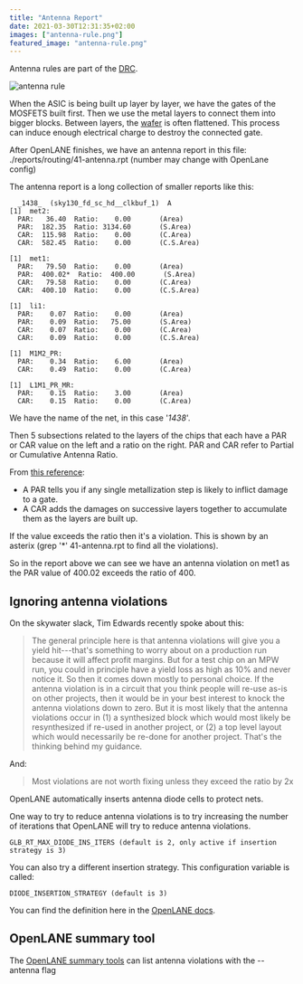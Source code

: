 ```yaml
---
title: "Antenna Report"
date: 2021-03-30T12:31:35+02:00
images: ["antenna-rule.png"]
featured_image: "antenna-rule.png"
---
```


Antenna rules are part of the [DRC](/terminology/drc).

![antenna rule](/antenna-rule.png)

When the ASIC is being built up layer by layer, we have the gates of the MOSFETS built first. Then we use the metal layers to connect them into bigger blocks.
Between layers, the [wafer](/terminology/wafer) is often flattened. This process can induce enough electrical charge to destroy the connected gate.

After OpenLANE finishes, we have an antenna report in this file: ./reports/routing/41-antenna.rpt (number may change with OpenLane config)

The antenna report is a long collection of smaller reports like this:

      _1438_  (sky130_fd_sc_hd__clkbuf_1)  A
    [1]  met2:
      PAR:   36.40  Ratio:    0.00       (Area)
      PAR:  182.35  Ratio: 3134.60       (S.Area)
      CAR:  115.98  Ratio:    0.00       (C.Area)
      CAR:  582.45  Ratio:    0.00       (C.S.Area)

    [1]  met1:
      PAR:   79.50  Ratio:    0.00       (Area)
      PAR:  400.02*  Ratio:  400.00       (S.Area)
      CAR:   79.58  Ratio:    0.00       (C.Area)
      CAR:  400.10  Ratio:    0.00       (C.S.Area)

    [1]  li1:
      PAR:    0.07  Ratio:    0.00       (Area)
      PAR:    0.09  Ratio:   75.00       (S.Area)
      CAR:    0.07  Ratio:    0.00       (C.Area)
      CAR:    0.09  Ratio:    0.00       (C.S.Area)

    [1]  M1M2_PR:
      PAR:    0.34  Ratio:    6.00       (Area)
      CAR:    0.49  Ratio:    0.00       (C.Area)

    [1]  L1M1_PR_MR:
      PAR:    0.15  Ratio:    3.00       (Area)
      CAR:    0.15  Ratio:    0.00       (C.Area)


We have the name of the net, in this case '_1438_'. 

Then 5 subsections related to the layers of the chips that each have a PAR or CAR value on the left and a ratio on the right.
PAR and CAR refer to Partial or Cumulative Antenna Ratio. 

From [this reference](http://free-online-ebooks.appspot.com/enc/14.17/lefdefref/PAE.html):

* A PAR tells you if any single metallization step is likely to inflict damage to a gate.
* A CAR adds the damages on successive layers together to accumulate them as the layers are built up.

If the value exceeds the ratio then it's a violation. This is shown by an asterix (grep '\*' 41-antenna.rpt to find all the violations). 

So in the report above we can see we have an antenna violation on met1 as the PAR value of 400.02 exceeds the ratio of 400.

## Ignoring antenna violations

On the skywater slack, Tim Edwards recently spoke about this:

> The general principle here is that antenna violations will give you a yield hit---that's something to worry about on a production run because it will affect profit margins.  But for a test chip on an MPW run, you could in principle have a yield loss as high as 10% and never notice it.  So then it comes down mostly to personal choice.  If the antenna violation is in a circuit that you think people will re-use as-is on other projects, then it would be in your best interest to knock the antenna violations down to zero.  But it is most likely that the antenna violations occur in (1) a synthesized block which would most likely be resynthesized if re-used in another project, or (2) a top level layout which would necessarily be re-done for another project.  That's the thinking behind my guidance.

And:

> Most violations are not worth fixing unless they exceed the ratio by 2x

OpenLANE automatically inserts antenna diode cells to protect nets.

One way to try to reduce antenna violations is to try increasing the number of iterations that OpenLANE will try to reduce antenna violations.

    GLB_RT_MAX_DIODE_INS_ITERS (default is 2, only active if insertion strategy is 3)

You can also try a different insertion strategy. This configuration variable is called:

    DIODE_INSERTION_STRATEGY (default is 3)

You can find the definition here in the [OpenLANE docs](https://openlane-docs.readthedocs.io/en/rtd-develop/configuration/README.html).

## OpenLANE summary tool

The [OpenLANE summary tools](/post/openlane_output_files) can list antenna violations with the --antenna flag

